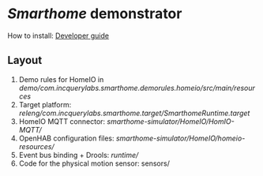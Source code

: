 # _Smarthome_ demonstrator
How to install: [Developer guide](https://github.com/IncQueryLabs/smarthome-cep-demonstrator/wiki/Developer-Guide)


## Layout
1. Demo rules for HomeIO in _demo/com.incquerylabs.smarthome.demorules.homeio/src/main/resources_
2. Target platform: _releng/com.incquerylabs.smarthome.target/SmarthomeRuntime.target_
3. HomeIO MQTT connector: _smarthome-simulator/HomeIO/HomIO-MQTT/_
4. OpenHAB configuration files: _smarthome-simulator/HomeIO/homeio-resources/_
5. Event bus binding + Drools: _runtime/_
6. Code for the physical motion sensor: sensors/